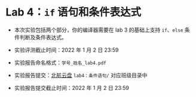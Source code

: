# Lab 4：`if` 语句和条件表达式

- 本次实验包括两个部分，你的编译器需要在 lab 3 的基础上支持 `if`、`else` 条件判断及条件表达式。

- 实验评测截止时间：2022 年 1 月 2 日 23:59

- 实验报告命名格式：`学号_姓名_lab4.pdf`

- 实验报告提交：[北航云盘](https://bhpan.buaa.edu.cn:443/link/413EA0802B7A7627A6B5112531C40772) `lab4：条件语句/` 对应班级目录中

- 实验报告提交截止时间：2022 年 1 月 2 日 23:59
